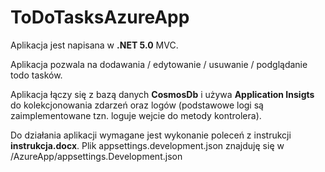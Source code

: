 # ToDoTasksAzureApp

Aplikacja jest napisana w **.NET 5.0** MVC.

Aplikacja pozwala na dodawania / edytowanie / usuwanie / podglądanie todo tasków.

Aplikacja łączy się z bazą danych **CosmosDb** i używa **Application Insigts** do kolekcjonowania zdarzeń oraz logów
(podstawowe logi są zaimplementowane tzn. loguje wejcie do metody kontrolera). 

Do działania aplikacji wymagane jest wykonanie poleceń z instrukcji **instrukcja.docx**. Plik appsettings.development.json znajduję się w /AzureApp/appsettings.Development.json
